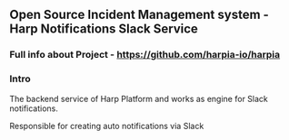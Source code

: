 ## Open Source Incident Management system - Harp Notifications Slack Service

### Full info about Project - https://github.com/harpia-io/harpia

### Intro
The backend service of Harp Platform and works as engine for Slack notifications.

Responsible for creating auto notifications via Slack
